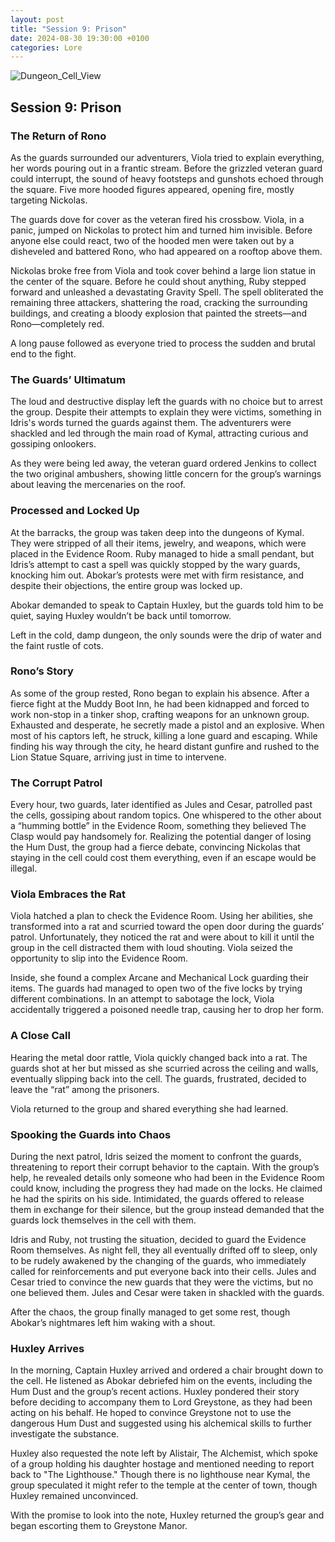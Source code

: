 ```yaml
---
layout: post  
title: "Session 9: Prison"  
date: 2024-08-30 19:30:00 +0100  
categories: Lore
---
```


![Dungeon_Cell_View](https://github.com/user-attachments/assets/e8e9771b-148b-4218-8811-6834fefaa0b9)

## Session 9: Prison

### The Return of Rono

As the guards surrounded our adventurers, Viola tried to explain everything, her words pouring out in a frantic stream. Before the grizzled veteran guard could interrupt, the sound of heavy footsteps and gunshots echoed through the square. Five more hooded figures appeared, opening fire, mostly targeting Nickolas.

The guards dove for cover as the veteran fired his crossbow. Viola, in a panic, jumped on Nickolas to protect him and turned him invisible. Before anyone else could react, two of the hooded men were taken out by a disheveled and battered Rono, who had appeared on a rooftop above them.

Nickolas broke free from Viola and took cover behind a large lion statue in the center of the square. Before he could shout anything, Ruby stepped forward and unleashed a devastating Gravity Spell. The spell obliterated the remaining three attackers, shattering the road, cracking the surrounding buildings, and creating a bloody explosion that painted the streets—and Rono—completely red.

A long pause followed as everyone tried to process the sudden and brutal end to the fight.

### The Guards’ Ultimatum

The loud and destructive display left the guards with no choice but to arrest the group. Despite their attempts to explain they were victims, something in Idris's words turned the guards against them. The adventurers were shackled and led through the main road of Kymal, attracting curious and gossiping onlookers.

As they were being led away, the veteran guard ordered Jenkins to collect the two original ambushers, showing little concern for the group’s warnings about leaving the mercenaries on the roof.

### Processed and Locked Up

At the barracks, the group was taken deep into the dungeons of Kymal. They were stripped of all their items, jewelry, and weapons, which were placed in the Evidence Room. Ruby managed to hide a small pendant, but Idris’s attempt to cast a spell was quickly stopped by the wary guards, knocking him out. Abokar’s protests were met with firm resistance, and despite their objections, the entire group was locked up.

Abokar demanded to speak to Captain Huxley, but the guards told him to be quiet, saying Huxley wouldn’t be back until tomorrow.

Left in the cold, damp dungeon, the only sounds were the drip of water and the faint rustle of cots.

### Rono’s Story

As some of the group rested, Rono began to explain his absence. After a fierce fight at the Muddy Boot Inn, he had been kidnapped and forced to work non-stop in a tinker shop, crafting weapons for an unknown group. Exhausted and desperate, he secretly made a pistol and an explosive. When most of his captors left, he struck, killing a lone guard and escaping. While finding his way through the city, he heard distant gunfire and rushed to the Lion Statue Square, arriving just in time to intervene.

### The Corrupt Patrol

Every hour, two guards, later identified as Jules and Cesar, patrolled past the cells, gossiping about random topics. One whispered to the other about a “humming bottle” in the Evidence Room, something they believed The Clasp would pay handsomely for. Realizing the potential danger of losing the Hum Dust, the group had a fierce debate, convincing Nickolas that staying in the cell could cost them everything, even if an escape would be illegal.

### Viola Embraces the Rat

Viola hatched a plan to check the Evidence Room. Using her abilities, she transformed into a rat and scurried toward the open door during the guards’ patrol. Unfortunately, they noticed the rat and were about to kill it until the group in the cell distracted them with loud shouting. Viola seized the opportunity to slip into the Evidence Room.

Inside, she found a complex Arcane and Mechanical Lock guarding their items. The guards had managed to open two of the five locks by trying different combinations. In an attempt to sabotage the lock, Viola accidentally triggered a poisoned needle trap, causing her to drop her form.

### A Close Call

Hearing the metal door rattle, Viola quickly changed back into a rat. The guards shot at her but missed as she scurried across the ceiling and walls, eventually slipping back into the cell. The guards, frustrated, decided to leave the “rat” among the prisoners.

Viola returned to the group and shared everything she had learned.

### Spooking the Guards into Chaos

During the next patrol, Idris seized the moment to confront the guards, threatening to report their corrupt behavior to the captain. With the group’s help, he revealed details only someone who had been in the Evidence Room could know, including the progress they had made on the locks. He claimed he had the spirits on his side. Intimidated, the guards offered to release them in exchange for their silence, but the group instead demanded that the guards lock themselves in the cell with them.

Idris and Ruby, not trusting the situation, decided to guard the Evidence Room themselves. As night fell, they all eventually drifted off to sleep, only to be rudely awakened by the changing of the guards, who immediately called for reinforcements and put everyone back into their cells. Jules and Cesar tried to convince the new guards that they were the victims, but no one believed them. Jules and Cesar were taken in shackled with the guards.

After the chaos, the group finally managed to get some rest, though Abokar’s nightmares left him waking with a shout.

### Huxley Arrives

In the morning, Captain Huxley arrived and ordered a chair brought down to the cell. He listened as Abokar debriefed him on the events, including the Hum Dust and the group’s recent actions. Huxley pondered their story before deciding to accompany them to Lord Greystone, as they had been acting on his behalf. He hoped to convince Greystone not to use the dangerous Hum Dust and suggested using his alchemical skills to further investigate the substance.

Huxley also requested the note left by Alistair, The Alchemist, which spoke of a group holding his daughter hostage and mentioned needing to report back to "The Lighthouse." Though there is no lighthouse near Kymal, the group speculated it might refer to the temple at the center of town, though Huxley remained unconvinced.

With the promise to look into the note, Huxley returned the group’s gear and began escorting them to Greystone Manor.
